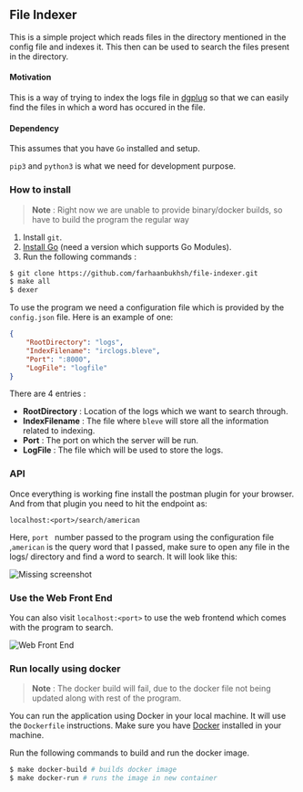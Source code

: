 ## File Indexer

This is a simple project which reads files in the directory mentioned in the config file and indexes it. This then can be used to search the files present in the directory.



#### Motivation

This is a way of trying to index the logs file in [dgplug](https://dgplug.org/) so that we can easily find the files in which a word has occured in the file.



#### Dependency

This assumes that you have `Go` installed and setup.

`pip3` and `python3` is what we need for development purpose.

### How to install

> **Note** : Right now we are unable to provide binary/docker builds, so have to build the program the regular way 

1. Install `git`.
2. [Install Go](https://golang.org/doc/install) (need a version which supports Go Modules).
3. Run the following commands :

```bash
$ git clone https://github.com/farhaanbukhsh/file-indexer.git
$ make all
$ dexer
```

To use the program we need a configuration file which is provided by the `config.json` file. Here is an example of one:
```json
{
    "RootDirectory": "logs",
    "IndexFilename": "irclogs.bleve",
    "Port": ":8000",
    "LogFile": "logfile"
}
```

There are 4 entries :

- **RootDirectory** : Location of the logs which we want to search through.
- **IndexFilename** : The file where `bleve` will store all the information related to indexing.
- **Port** : The port on which the server will be run.
- **LogFile** : The file which will be used to store the logs.

### API

Once everything is working fine install the postman plugin for your browser. And from that plugin you need to hit the endpoint as:

`localhost:<port>/search/american`

Here, `port ` number passed to the program using the configuration file ,`american` is the query word that I passed, make sure to open any file in the logs/ directory and find a word to search. It will look like this:

![Missing screenshot](https://image.ibb.co/cWP5TA/postman-query.png "Postman Screenshot")

### Use the Web Front End

You can also visit `localhost:<port>` to use the web frontend which comes with the program to search.

![Web Front End](https://i.ibb.co/x2FDb0F/Screenshot-20181227-114313.png)

### Run locally using docker

> **Note** : The docker build will fail, due to the docker file not being updated along with rest of the program. 

You can run the application using Docker in your local machine. It will use the `Dockerfile` instructions. Make sure you have [Docker](https://www.docker.com/) installed in your machine.

Run the following commands to build and run the docker image.

```bash
$ make docker-build # builds docker image
$ make docker-run # runs the image in new container
```